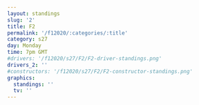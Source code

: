 ```yaml
---
layout: standings
slug: '2'
title: F2
permalink: '/f12020/:categories/:title'
category: s27
day: Monday
time: 7pm GMT
#drivers: '/f12020/s27/F2/F2-driver-standings.png'
drivers_2: ''
#constructors: '/f12020/s27/F2/F2-constructor-standings.png'
graphics:
  standings: ''
  tv: ''
---
```


